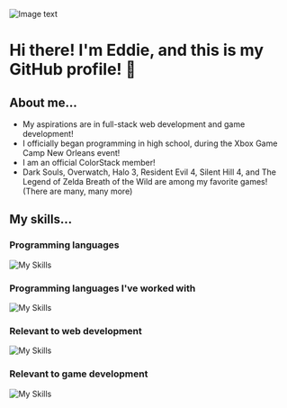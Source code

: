 ![Image text](https://c.tenor.com/TCEyVCo9wG0AAAAC/tenor.gif)
# Hi there! I'm Eddie, and this is my GitHub profile! 👋
## About me...
- My aspirations are in full-stack web development and game development!
- I officially began programming in high school, during the Xbox Game Camp New Orleans event!
- I am an official ColorStack member!
- Dark Souls, Overwatch, Halo 3, Resident Evil 4, Silent Hill 4, and The Legend of Zelda Breath of the Wild are among my favorite games! (There are many, many more)
## My skills...
### Programming languages
![My Skills](https://skillicons.dev/icons?i=java,js,cs)
### Programming languages I've worked with
![My Skills](https://skillicons.dev/icons?i=c,cpp,py)
### Relevant to web development 
![My Skills](https://skillicons.dev/icons?i=html,css,bootstrap,nodejs,npm,express,react)
### Relevant to game development
![My Skills](https://skillicons.dev/icons?i=unity,gamemakerstudio,godot)
<!--
**eacastr1/eacastr1** is a ✨ _special_ ✨ repository because its `README.md` (this file) appears on your GitHub profile.

Here are some ideas to get you started:

- 🔭 I’m currently working on ...
- 🌱 I’m currently learning ...
- 👯 I’m looking to collaborate on ...
- 🤔 I’m looking for help with ...
- 💬 Ask me about ...
- 📫 How to reach me: ...
- 😄 Pronouns: ...
- ⚡ Fun fact: ...
-->
